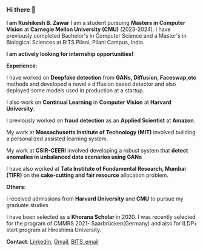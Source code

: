 ### Hi there 👋
 **I am Rushikesh B. Zawar**
 I am a student pursuing **Masters in Computer Vision** at **Carnegie Mellon University (CMU)** (2023-2024). I have previously completed Bachelor's in Computer Science and a Master's in Biological Sciences at BITS Pilani, Pilani Campus, India.
 
**I am actively looking for internship opportunities!** 
 

**Experience**:


I have worked on **Deepfake detection** from **GANs, Diffusion, Faceswap,etc** methods and developed a novel a diffusion based detector and also deployed some models used in production at a startup.

I also work on **Continual Learning** in **Computer Vision** at **Harvard University**. 

I previously worked on **fraud detection** as an **Applied Scientist** at **Amazon**. 

My work at **Massachusetts Institute of Technology (MIT)** involved building a personalized assisted learning system.

My work at **CSIR-CEERI** involved developing a robust system that **detect anomalies in unbalanced data scenarios using GANs**

I have also worked at **Tata Institute of Fundamental Research, Mumbai (TIFR)** on the **cake-cutting and fair resource** allocation problem.


**Others**:

I received admissions from **Harvard University** and **CMU** to pursue my graduate studies

I have been selected as a **Khorana Scholar** in 2020. I was recently selected for the program of CMMRS 2021- Saarbrücken(Germany) and also for ILDP+ start program at Hiroshima University.

**Contact**:
[Linkedin](https://www.linkedin.com/in/rushikesh-zawar-a67063153/), [Gmail](rushikeshzawar10@gmail.com), [BITS_email](f20170977@pilani.bits-pilani.ac.in)
 
 

<!--
**RBZ-99/RBZ-99** is a ✨ _special_ ✨ repository because its `README.md` (this file) appears on your GitHub profile.

Here are some ideas to get you started:

- 🔭 I’m currently working on ...
- 🌱 I’m currently learning ...
- 👯 I’m looking to collaborate on ...
- 🤔 I’m looking for help with ...
- 💬 Ask me about ...
- 📫 How to reach me: ...
- 😄 Pronouns: ...
- ⚡ Fun fact: ...
-->
